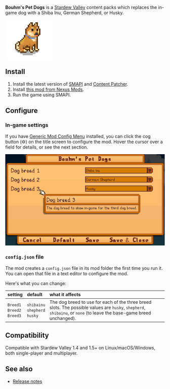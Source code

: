 ﻿**Bouhm's Pet Dogs** is a [Stardew Valley](http://stardewvalley.net/) content packs which replaces
the in-game dog with a Shiba Inu, German Shepherd, or Husky.

![](screenshots/shibainu.png)

## Install
1. Install the latest version of [SMAPI](https://smapi.io) and [Content Patcher](https://www.nexusmods.com/stardewvalley/mods/1915).
2. Install [this mod from Nexus Mods](http://www.nexusmods.com/stardewvalley/mods/570).
3. Run the game using SMAPI.

## Configure
### In-game settings
If you have [Generic Mod Config Menu](https://www.nexusmods.com/stardewvalley/mods/5098) installed,
you can click the cog button (⚙) on the title screen to configure the mod. Hover the cursor over
a field for details, or see the next section.

![](screenshots/config-ui.png)

### `config.json` file
The mod creates a `config.json` file in its mod folder the first time you run it. You can open that
file in a text editor to configure the mod.

Here's what you can change:

setting  | default    | what it affects
:------- | :--------- | :------------------
`Breed1`<br />`Breed2`<br />`Breed3` | `shibainu`<br />`shepherd`</br >`husky` | The dog breed to use for each of the three breed slots. The possible values are `husky`, `shepherd`, `shibainu`, or `none` (to leave the base-game breed unchanged).

## Compatibility
Compatible with Stardew Valley 1.4 and 1.5+ on Linux/macOS/Windows, both single-player and
multiplayer.

## See also
* [Release notes](release-notes.md)
